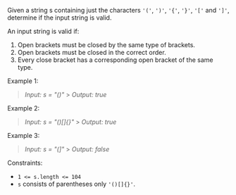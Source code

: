 Given a string s containing just the characters `'('`, `')'`, `'{'`, `'}'`, `'['` and `']'`, determine if the input string is valid.

An input string is valid if:

1. Open brackets must be closed by the same type of brackets.
2. Open brackets must be closed in the correct order.
3. Every close bracket has a corresponding open bracket of the same type.

Example 1:

> _Input: s = "()"_ > _Output: true_

Example 2:

> _Input: s = "()[]{}"_ > _Output: true_

Example 3:

> _Input: s = "(]"_ > _Output: false_

Constraints:

- `1 <= s.length <= 104`
- `s` consists of parentheses only `'()[]{}'`.
